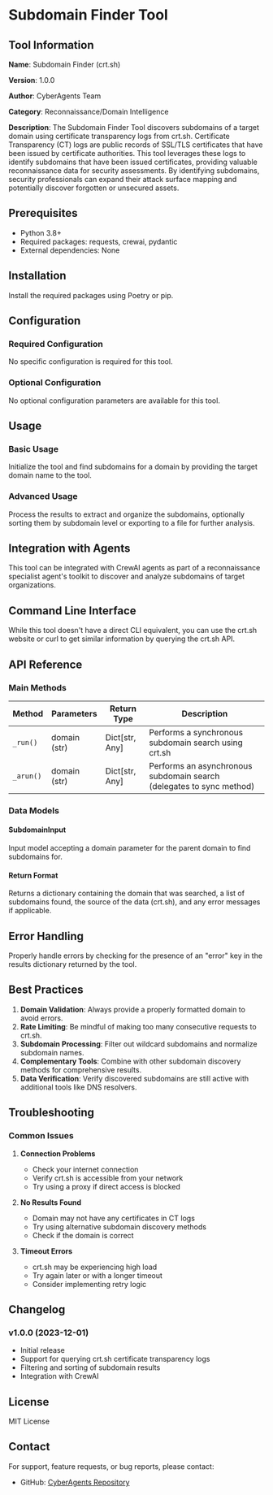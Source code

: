 # Subdomain Finder Tool

## Tool Information

**Name**: Subdomain Finder (crt.sh)

**Version**: 1.0.0

**Author**: CyberAgents Team

**Category**: Reconnaissance/Domain Intelligence

**Description**:
The Subdomain Finder Tool discovers subdomains of a target domain using certificate transparency logs from crt.sh. Certificate Transparency (CT) logs are public records of SSL/TLS certificates that have been issued by certificate authorities. This tool leverages these logs to identify subdomains that have been issued certificates, providing valuable reconnaissance data for security assessments. By identifying subdomains, security professionals can expand their attack surface mapping and potentially discover forgotten or unsecured assets.

## Prerequisites

- Python 3.8+
- Required packages: requests, crewai, pydantic
- External dependencies: None

## Installation

Install the required packages using Poetry or pip.

## Configuration

### Required Configuration

No specific configuration is required for this tool.

### Optional Configuration

No optional configuration parameters are available for this tool.

## Usage

### Basic Usage

Initialize the tool and find subdomains for a domain by providing the target domain name to the tool.

### Advanced Usage

Process the results to extract and organize the subdomains, optionally sorting them by subdomain level or exporting to a file for further analysis.

## Integration with Agents

This tool can be integrated with CrewAI agents as part of a reconnaissance specialist agent's toolkit to discover and analyze subdomains of target organizations.

## Command Line Interface

While this tool doesn't have a direct CLI equivalent, you can use the crt.sh website or curl to get similar information by querying the crt.sh API.

## API Reference

### Main Methods

| Method | Parameters | Return Type | Description |
|--------|------------|-------------|-------------|
| `_run()` | domain (str) | Dict\[str, Any\] | Performs a synchronous subdomain search using crt.sh |
| `_arun()` | domain (str) | Dict\[str, Any\] | Performs an asynchronous subdomain search (delegates to sync method) |

### Data Models

#### SubdomainInput

Input model accepting a domain parameter for the parent domain to find subdomains for.

#### Return Format

Returns a dictionary containing the domain that was searched, a list of subdomains found, the source of the data (crt.sh), and any error messages if applicable.

## Error Handling

Properly handle errors by checking for the presence of an "error" key in the results dictionary returned by the tool.

## Best Practices

1. **Domain Validation**: Always provide a properly formatted domain to avoid errors.
1. **Rate Limiting**: Be mindful of making too many consecutive requests to crt.sh.
1. **Subdomain Processing**: Filter out wildcard subdomains and normalize subdomain names.
1. **Complementary Tools**: Combine with other subdomain discovery methods for comprehensive results.
1. **Data Verification**: Verify discovered subdomains are still active with additional tools like DNS resolvers.

## Troubleshooting

### Common Issues

1. **Connection Problems**

   - Check your internet connection
   - Verify crt.sh is accessible from your network
   - Try using a proxy if direct access is blocked

1. **No Results Found**

   - Domain may not have any certificates in CT logs
   - Try using alternative subdomain discovery methods
   - Check if the domain is correct

1. **Timeout Errors**

   - crt.sh may be experiencing high load
   - Try again later or with a longer timeout
   - Consider implementing retry logic

## Changelog

### v1.0.0 (2023-12-01)

- Initial release
- Support for querying crt.sh certificate transparency logs
- Filtering and sorting of subdomain results
- Integration with CrewAI

## License

MIT License

## Contact

For support, feature requests, or bug reports, please contact:

- GitHub: [CyberAgents Repository](https://github.com/your-org/cyberagents)
